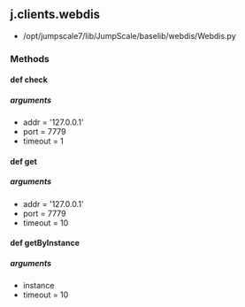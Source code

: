 ## j.clients.webdis

- /opt/jumpscale7/lib/JumpScale/baselib/webdis/Webdis.py

### Methods

    

#### def check 
##### arguments

- addr = '127.0.0.1'
- port = 7779
- timeout = 1
#### def get 
##### arguments

- addr = '127.0.0.1'
- port = 7779
- timeout = 10
#### def getByInstance 
##### arguments

- instance
- timeout = 10
